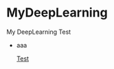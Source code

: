 # MyDeepLearning
My DeepLearning Test

* aaa

    [Test](https://github.com/pkwin927/MyDeepLearning/blob/master/Jupyter/Test1.ipynb)

